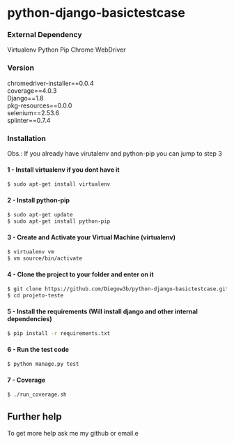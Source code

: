 # python-django-basictestcase

### External Dependency
Virtualenv
Python Pip
Chrome WebDriver

### Version
chromedriver-installer==0.0.4                                                                                         
coverage==4.0.3                                                                                                       
Django==1.8                                                                                                           
pkg-resources==0.0.0                                                                                                  
selenium==2.53.6                                                                                                      
splinter==0.7.4   

### Installation
Obs.: If you already have virutalenv and python-pip you can jump to step 3
#### 1 - Install virtualenv if you dont have it
```sh
$ sudo apt-get install virtualenv
```
#### 2 - Install python-pip
```sh
$ sudo apt-get update
$ sudo apt-get install python-pip
```
#### 3 - Create and Activate your Virtual Machine (virtualenv)
```sh
$ virtualenv vm
$ vm source/bin/activate
```
#### 4 - Clone the project to your folder and enter on it
```sh
$ git clone https://github.com/Diegow3b/python-django-basictestcase.git
$ cd projeto-teste
```
#### 5 - Install the requirements (Will install django and other internal dependencies)
```sh
$ pip install -r requirements.txt
```
#### 6 - Run the test code
```sh
$ python manage.py test
```
#### 7 - Coverage
```sh
$ ./run_coverage.sh
```

## Further help

To get more help ask me my github or email.e
